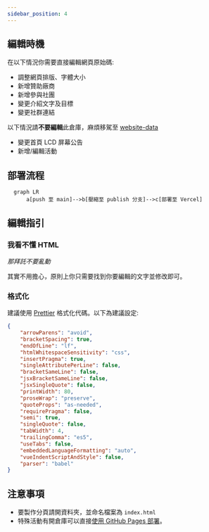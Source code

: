 ```yaml
---
sidebar_position: 4
---
```


## 編輯時機

在以下情況你需要直接編輯網頁原始碼:

* 調整網頁排版、字體大小
* 新增贊助廠商
* 新增參與社團
* 變更介紹文字及目標
* 變更社群連結

以下情況請**不要編輯**此倉庫，麻煩移駕至 [website-data](https://github.com/SCAICT/website-data)

* 變更首頁 LCD 屏幕公告
* 新增/編輯活動

## 部署流程

```mermaid
  graph LR
      a[push 至 main]-->b[壓縮至 publish 分支]-->c[部署至 Vercel]
```

## 編輯指引

### 我看不懂 HTML

_那拜託不要亂動_

其實不用擔心，原則上你只需要找到你要編輯的文字並修改即可。

### 格式化

建議使用 [Prettier](https://prettier.io/) 格式化代碼。以下為建議設定:

```json
{
    "arrowParens": "avoid",
    "bracketSpacing": true,
    "endOfLine": "lf",
    "htmlWhitespaceSensitivity": "css",
    "insertPragma": true,
    "singleAttributePerLine": false,
    "bracketSameLine": false,
    "jsxBracketSameLine": false,
    "jsxSingleQuote": false,
    "printWidth": 80,
    "proseWrap": "preserve",
    "quoteProps": "as-needed",
    "requirePragma": false,
    "semi": true,
    "singleQuote": false,
    "tabWidth": 4,
    "trailingComma": "es5",
    "useTabs": false,
    "embeddedLanguageFormatting": "auto",
    "vueIndentScriptAndStyle": false,
    "parser": "babel"
}
```

## 注意事項

* 要製作分頁請開資料夾，並命名檔案為 `index.html`
* 特殊活動有開倉庫可以直接[使用 GitHub Pages 部署](./github-pages.md)。
